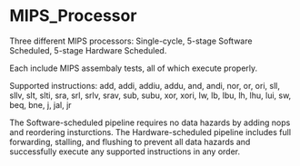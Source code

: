# MIPS_Processor
Three different MIPS processors: Single-cycle, 5-stage Software Scheduled, 5-stage Hardware Scheduled.

Each include MIPS assembaly tests, all of which execute properly. 

Supported instructions: add, addi, addiu, addu, and, andi, nor, or, ori, sll, sllv, slt, slti, sra, srl, srlv, srav, sub,
subu, xor, xori, lw, lb, lbu, lh, lhu, lui, sw, beq, bne, j, jal, jr

The Software-scheduled pipeline requires no data hazards by adding nops and reordering insturctions.
The Hardware-scheduled pipeline includes full forwarding, stalling, and flushing to prevent all data hazards and successfully execute any supported instructions in any order.

